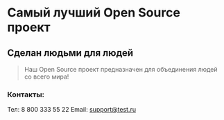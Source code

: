 # Самый лучший Open Source проект

## Сделан людьми для людей

> Наш Open Source проект предназначен для объединения людей со всего мира!

### Контакты:

Тел: 8 800 333 55 22
Email: support@test.ru
